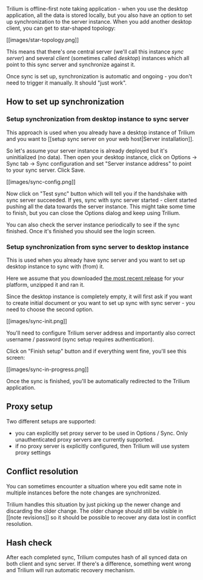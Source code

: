 Trilium is offline-first note taking application - when you use the desktop application, all the data is stored locally, but you also have an option to set up synchronization to the server instance. When you add another desktop client, you can get to star-shaped topology:

[[images/star-topology.png]]

This means that there's one central server (we'll call this instance _sync server_) and several _client_ (sometimes called _desktop_) instances which all point to this sync server and synchronize against it.

Once sync is set up, synchronization is automatic and ongoing - you don't need to trigger it manually. It should "just work".

## How to set up synchronization

### Setup synchronization from desktop instance to sync server

This approach is used when you already have a desktop instance of Trilium and you want to [[setup sync server on your web host|Server installation]]. 

So let's assume your server instance is already deployed but it's uninitialized (no data). Then open your desktop instance, click on Options -> Sync tab -> Sync configuration and set "Server instance address" to point to your sync server. Click Save.

[[images/sync-config.png]]

Now click on "Test sync" button which will tell you if the handshake with sync server succeeded. If yes, sync with sync server started - client started pushing all the data towards the server instance. This might take some time to finish, but you can close the Options dialog and keep using Trilium.

You can also check the server instance periodically to see if the sync finished. Once it's finished you should see the login screen.

### Setup synchronization from sync server to desktop instance

This is used when you already have sync server and you want to set up desktop instance to sync with (from) it.

Here we assume that you downloaded [the most recent release](https://github.com/zadam/trilium/releases/latest) for your platform, unzipped it and ran it.

Since the desktop instance is completely empty, it will first ask if you want to create initial document or you want to set up sync with sync server - you need to choose the second option.

[[images/sync-init.png]]

You'll need to configure Trilium server address and importantly also correct username / password (sync setup requires authentication).

Click on "Finish setup" button and if everything went fine, you'll see this screen:

[[images/sync-in-progress.png]]

Once the sync is finished, you'll be automatically redirected to the Trilium application.

## Proxy setup

Two different setups are supported:

* you can explicitly set proxy server to be used in Options / Sync. Only unauthenticated proxy servers are currently supported.
* if no proxy server is explicitly configured, then Trilium will use system proxy settings 

## Conflict resolution

You can sometimes encounter a situation where you edit same note in multiple instances before the note changes are synchronized.

Trilium handles this situation by just picking up the newer change and discarding the older change. The older change should still be visible in [[note revisions]] so it should be possible to recover any data lost in conflict resolution.

## Hash check

After each completed sync, Trilium computes hash of all synced data on both client and sync server. If there's a difference, something went wrong and Trilium will run automatic recovery mechanism.